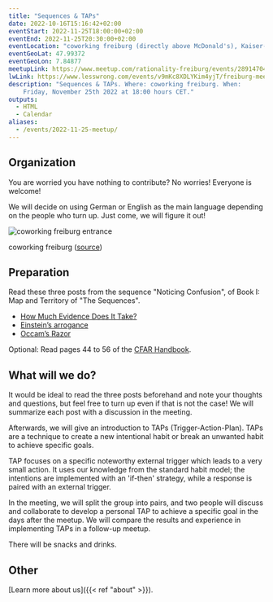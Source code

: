 ```yaml
---
title: "Sequences & TAPs"
date: 2022-10-16T15:16:42+02:00
eventStart: 2022-11-25T18:00:00+02:00
eventEnd: 2022-11-25T20:30:00+02:00
eventLocation: "coworking freiburg (directly above McDonald's), Kaiser-Joseph-Str. 254, 79098 Freiburg"
eventGeoLat: 47.99372
eventGeoLon: 7.84877
meetupLink: https://www.meetup.com/rationality-freiburg/events/289147046/
lwLink: https://www.lesswrong.com/events/v9mKc8XDLYKim4yjT/freiburg-meetup-1
description: "Sequences & TAPs. Where: coworking freiburg. When:
    Friday, November 25th 2022 at 18:00 hours CET."
outputs:
  - HTML
  - Calendar
aliases:
  - /events/2022-11-25-meetup/
---
```


## Organization

You are worried you have nothing to contribute? No worries! Everyone is
welcome!

We will decide on using German or English as the main language depending on the
people who turn up. Just come, we will figure it out!

![coworking freiburg entrance](/images/coworking-freiburg.jpg 'coworking freiburg entrance')

coworking freiburg ([source](https://coworking-freiburg.de/en/contact/))


## Preparation

Read these three posts from the sequence "Noticing Confusion", of Book I: Map
and Territory of "The Sequences".

* [How Much Evidence Does It Take?](https://www.readthesequences.com/How-Much-Evidence-Does-It-Take)
* [Einstein’s arrogance](https://www.readthesequences.com/Einsteins-Arrogance)
* [Occam’s Razor](https://www.readthesequences.com/Occams-Razor)

Optional: Read pages 44 to 56 of the [CFAR
Handbook](https://www.rationality.org/files/CFAR_Handbook_2021-01.pdf).


## What will we do?

It would be ideal to read the three posts beforehand and note your thoughts and
questions, but feel free to turn up even if that is not the case! We will
summarize each post with a discussion in the meeting.

Afterwards, we will give an introduction to TAPs (Trigger-Action-Plan). TAPs
are a technique to create a new intentional habit or break an unwanted habit to
achieve specific goals.

TAP focuses on a specific noteworthy external trigger which leads to a very
small action. It uses our knowledge from the standard habit model; the
intentions are implemented with an 'if-then' strategy, while a response is
paired with an external trigger.

In the meeting, we will split the group into pairs, and two people will discuss
and collaborate to develop a personal TAP to achieve a specific goal in the
days after the meetup. We will compare the results and experience in
implementing TAPs in a follow-up meetup.

There will be snacks and drinks.

## Other

[Learn more about us]({{< ref "about" >}}).
